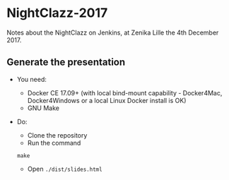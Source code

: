 # NightClazz-2017

Notes about the NightClazz on Jenkins,
at Zenika Lille the 4th December 2017.

## Generate the presentation

* You need:
  - Docker CE 17.09+ (with local bind-mount capability - Docker4Mac, Docker4Windows or a local Linux Docker install is OK)
  - GNU Make

* Do:
  - Clone the repository
  - Run the command
  ```
  make
  ```
  - Open `./dist/slides.html`
